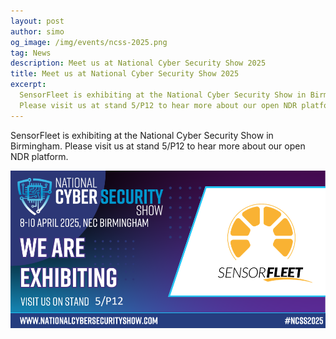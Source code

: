 ```yaml
---
layout: post
author: simo
og_image: /img/events/ncss-2025.png
tag: News
description: Meet us at National Cyber Security Show 2025
title: Meet us at National Cyber Security Show 2025
excerpt:
  SensorFleet is exhibiting at the National Cyber Security Show in Birmingham.
  Please visit us at stand 5/P12 to hear more about our open NDR platform.
---
```


SensorFleet is exhibiting at the National Cyber Security Show in Birmingham.
Please visit us at stand 5/P12 to hear more about our open NDR platform.

<img src="/img/events/ncss-2025.png" style="max-width: 100%" title="National Cyber Security Show 2025" width=800>
